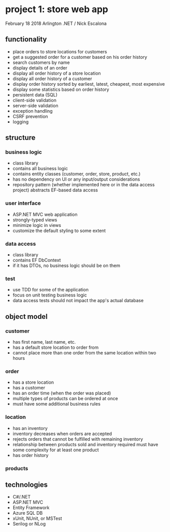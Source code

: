 # project 1: store web app
February 18 2018 Arlington .NET / Nick Escalona

## functionality
* place orders to store locations for customers
* get a suggested order for a customer based on his order history
* search customers by name
* display details of an order
* display all order history of a store location
* display all order history of a customer
* display order history sorted by earliest, latest, cheapest, most expensive
* display some statistics based on order history
* persistent data (SQL)
* client-side validation
* server-side validation
* exception handling
* CSRF prevention
* logging

## structure

### business logic
* class library
* contains all business logic
* contains entity classes (customer, order, store, product, etc.)
* has no dependency on UI or any input/output considerations
* repository pattern (whether implemented here or in the data access project) abstracts EF-based data access

### user interface
* ASP.NET MVC web application
* strongly-typed views
* minimize logic in views
* customize the default styling to some extent

### data access
* class library
* contains EF DbContext
* if it has DTOs, no business logic should be on them

### test
* use TDD for some of the application
* focus on unit testing business logic
* data access tests should not impact the app's actual database

## object model
### customer
* has first name, last name, etc.
* has a default store location to order from
* cannot place more than one order from the same location within two hours

### order
* has a store location
* has a customer
* has an order time (when the order was placed)
* multiple types of products can be ordered at once
* must have some additional business rules

### location
* has an inventory
* inventory decreases when orders are accepted
* rejects orders that cannot be fulfilled with remaining inventory
* relationship between products sold and inventory required must have some complexity for at least one product
* has order history

### products

## technologies
* C#/.NET
* ASP.NET MVC
* Entity Framework
* Azure SQL DB
* xUnit, NUnit, or MSTest
* Serilog or NLog
